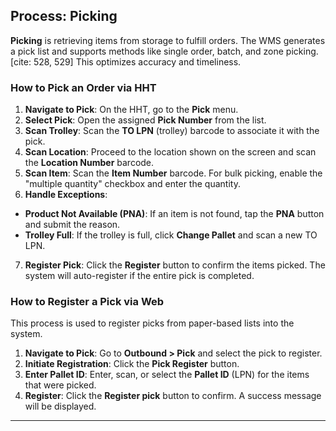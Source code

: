 ## Process: Picking

**Picking** is retrieving items from storage to fulfill orders. The WMS generates a pick list and supports methods like single order, batch, and zone picking. [cite: 528, 529] This optimizes accuracy and timeliness. 

### How to Pick an Order via HHT

1. **Navigate to Pick**: On the HHT, go to the **Pick** menu. 
2. **Select Pick**: Open the assigned **Pick Number** from the list. 
3. **Scan Trolley**: Scan the **TO LPN** (trolley) barcode to associate it with the pick. 
4. **Scan Location**: Proceed to the location shown on the screen and scan the **Location Number** barcode. 
5. **Scan Item**: Scan the **Item Number** barcode. For bulk picking, enable the "multiple quantity" checkbox and enter the quantity. 
6. **Handle Exceptions**:
  * **Product Not Available (PNA)**: If an item is not found, tap the **PNA** button and submit the reason. 
  * **Trolley Full**: If the trolley is full, click **Change Pallet** and scan a new TO LPN. 
7. **Register Pick**: Click the **Register** button to confirm the items picked. The system will auto-register if the entire pick is completed. 

### How to Register a Pick via Web

This process is used to register picks from paper-based lists into the system. 
1. **Navigate to Pick**: Go to **Outbound > Pick** and select the pick to register. 
2. **Initiate Registration**: Click the **Pick Register** button. 
3. **Enter Pallet ID**: Enter, scan, or select the **Pallet ID** (LPN) for the items that were picked. 
4. **Register**: Click the **Register pick** button to confirm. A success message will be displayed. 

---